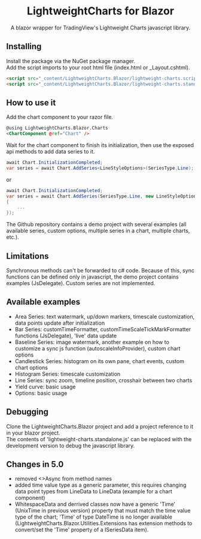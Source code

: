 <div align="center">
  <h1>LightweightCharts for Blazor</h1>
  A blazor wrapper for TradingView's Lightweight Charts javascript library.
</div>

## Installing
Install the package via the NuGet package manager.<br/>
Add the script imports to your root html file (index.html or _Layout.cshtml).

```html
<script src="_content/LightweightCharts.Blazor/lightweight-charts.scripts.js"></script>
<script src="_content/LightweightCharts.Blazor/lightweight-charts.standalone.js"></script>
```

## How to use it

Add the chart component to your razor file.

```html
@using LightweightCharts.Blazor.Charts
<ChartComponent @ref="Chart" />
```

Wait for the chart component to finish its initialization, then use the exposed api methods to add data series to it.

```c#
await Chart.InitializationCompleted;
var series = await Chart.AddSeries<LineStyleOptions>(SeriesType.Line);
```
or
```c#
await Chart.InitializationCompleted;
var series = await Chart.AddSeries(SeriesType.Line, new LineStyleOptions
{
	...
});
```

The Github repository contains a demo project with several examples (all available series, custom options, multiple series in a chart, multiple charts, etc.).

## Limitations
Synchronous methods can't be forwarded to c# code. 
Because of this, sync functions can be defined only in javascript, the demo project contains examples (JsDelegate).
Custom series are not implemented.

## Available examples
- Area Series: text watermark, up/down markers, timescale customization, data points update after initialization
- Bar Series: customTimeFormatter, customTimeScaleTickMarkFormatter functions (JsDelegate), 'live' data update
- Baseline Series: image watermark, another example on how to customize a sync js function (autoscaleInfoProvider), custom chart options
- Candlestick Series: histogram on its own pane, chart events, custom chart options
- Histogram Series: timescale customization
- Line Series: sync zoom, timeline position, crosshair between two charts
- Yield curve: basic usage
- Options: basic usage

## Debugging
Clone the LightweightCharts.Blazor project and add a project reference to it in your blazor project.<br/>
The contents of 'lightweight-charts.standalone.js' can be replaced with the development version to debug the javascript library.

## Changes in 5.0
- removed <>Async from method names
- added time value type as a generic parameter, this requires changing data point types
	from LineData to LineData<long> (example for a chart component)
- WhitespaceData and derrived classes now have a generic 'Time' (UnixTime in previous version) property that must match the time value type of the chart;
	'Time' of type DateTime is no longer available (LightweightCharts.Blazor.Utilities.Extensions has extension methods to convert/set the 'Time' property of a ISeriesData<long> item).